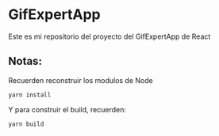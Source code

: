 # GifExpertApp

Este es mi repositorio del proyecto del GifExpertApp de React

## Notas:
Recuerden reconstruir los modulos de Node
```
yarn install
```

Y para construir el build, recuerden:

```
yarn build
```